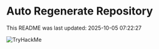 # Auto Regenerate Repository

This README was last updated: 2025-10-05 07:22:27

 ![TryHackMe](https://tryhackme.com/badge/533634)